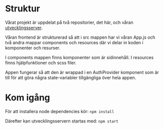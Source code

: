 # Struktur

Vårat projekt är uppdelat på två repositorier, det här, och våran [utvecklingsserver](https://github.com/ZEEYA-TEAM/dev_server).

Våran frontend är strukturerad så att i src mappen har vi våran App.js och två andra mappar components och resources där vi delar in koden i komponenter och resurser. 

I components mappen finns komponenter som är sidinnehåll. I resources finns hjälpfunktioner och scss filer.

Appen fungerar så att den är wrappad i en AuthProvider komponent som är till för att göra några state-variabler tillgängliga över hela appen. 

# Kom igång

För att installera node dependencies kör:
`npm install`

Därefter kan utvecklingsservern startas med:
`npm start`
